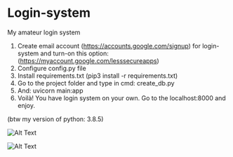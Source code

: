 # Login-system
My amateur login system

1. Create email account (https://accounts.google.com/signup) for login-system and turn-on this option: (https://myaccount.google.com/lesssecureapps)
2. Configure config.py file
3. Install requirements.txt (pip3 install -r requirements.txt)
5. Go to the project folder and type in cmd: create_db.py
6. And: uvicorn main:app
7. Voilà! You have login system on your own. Go to the localhost:8000 and enjoy.

(btw my version of python: 3.8.5)

![Alt Text](https://media.giphy.com/media/b2d4aN4ArSbqjTlhI1/giphy.gif)

![Alt Text](https://media.giphy.com/media/g74b8d1JfAYlgLAbYA/giphy.gif)


